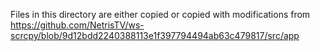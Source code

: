 Files in this directory are either copied or copied with modifications from https://github.com/NetrisTV/ws-scrcpy/blob/9d12bdd2240388113e1f397794494ab63c479817/src/app
